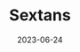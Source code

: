 ---
title: "Sextans"
cc-type: constellation
borders:
  - Crater
  - Hydra
  - Leo
date: 2023-06-24
hashtag: sextans
subdivision-of:
  - northern celestial hemisphere
  - southern celestial hemisphere
tags:
  - Constellation
---